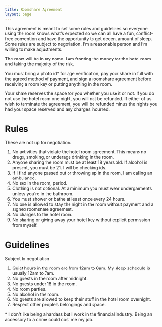 ```yaml
---
title: Roomshare Agreement
layout: page
---
```


This agreement is meant to set some rules and guidelines so everyone using the room knows what’s expected so we can all have a fun, conflict-free convention and have the opportunity to get decent amount of sleep. Some rules are subject to negotiation. I’m a reasonable person and I’m willing to make adjustments. 

The room will be in my name. I am fronting the money for the hotel room and taking the majority of the risk. 

You must bring a photo id\* for age verification, pay your share in full with the agreed method of payment, and sign a roomshare agreement before receiving a room key or putting anything in the room. 

Your share reserves the space for you whether you use it or not. If you do not use the hotel room one night, you will not be refunded.  If either of us wish to terminate the agreement, you will be refunded minus the nights you had your space reserved and any charges incurred.  

# Rules 

These are not up for negotiation.

1. No activities that violate the hotel room agreement. This means no drugs, smoking, or underage drinking in the room. 
2. Anyone sharing the room must be at least 18 years old. If alcohol is present, you must be 21. I will be checking ids. 
3. If I find anyone passed out or throwing up in the room, I am calling an ambulance. 
4. No sex in the room, period. 
5. Clothing is not optional. At a minimum you must wear undergarments unless you’re in the bathroom. 
6. You must shower or bathe at least once every 24 hours. 
7. No one is allowed to stay the night in the room without payment and a signed roomshare agreement. 
8. No charges to the hotel room.
9. No sharing or giving away your hotel key without explicit permission from myself. 

# Guidelines

Subject to negotiation

1. Quiet hours in the room are from 12am to 8am. My sleep schedule is usually 12am to 7am. 
2. No guests in the room after midnight.
3. No guests under 18 in the room.
4. No room parties.
5. No alcohol in the room.
6. No guests are allowed to keep their stuff in the hotel room overnight. 
7. Respect other people’s belongings and space. 

\* I don't like being a hardass but I work in the financial industry. Being an accessory to a crime could cost me my job. 
